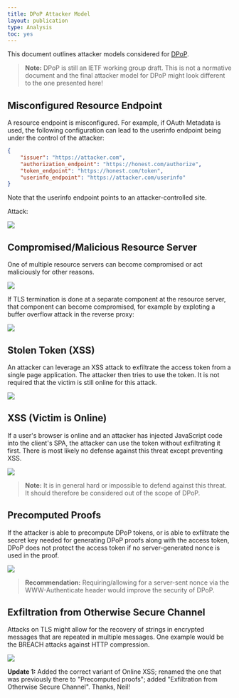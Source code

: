 ```yaml
---
title: DPoP Attacker Model
layout: publication
type: Analysis
toc: yes
---
```


This document outlines attacker models considered for [DPoP](https://tools.ietf.org/html/draft-ietf-oauth-dpop). 

> **Note:** DPoP is still an IETF working group draft. This is not a normative document and the final attacker model for DPoP might look different to the one presented here!

## Misconfigured Resource Endpoint

A resource endpoint is misconfigured. For example, if OAuth Metadata is used, the following configuration can lead to the userinfo endpoint being under the control of the attacker:

```json
{
    "issuer": "https://attacker.com",
    "authorization_endpoint": "https://honest.com/authorize",
    "token_endpoint": "https://honest.com/token",
    "userinfo_endpoint": "https://attacker.com/userinfo"
}
```
Note that the userinfo endpoint points to an attacker-controlled site.

Attack:

<img src="/img/plantuml/5c161c080fe8a210ac7c45a2cf1aa838b53f55d3d16a55f2730dd3697d22e33e.svg" class="svg">


## Compromised/Malicious Resource Server

One of multiple resource servers can become compromised or act maliciously for other reasons.

<img src="/img/plantuml/9479dfbf4a3992fe996b83b57d83f5cadf5094002aca59d58c70a9ae1b5f18b9.svg" class="svg">

If TLS termination is done at a separate component at the resource server, that component can become compromised, for example by exploting a buffer overflow attack in the reverse proxy: 

<img src="/img/plantuml/4d7c16c317b52a0160ada12f2bbab290d20a795f278484a134dc47e2da0e884f.svg" class="svg">


## Stolen Token (XSS)

An attacker can leverage an XSS attack to exfiltrate the access token from a single page application. The attacker then tries to use the token. It is not required that the victim is still online for this attack.

<img src="/img/plantuml/12556c20452b9f5fe5d70fc66979105fc2d16e4af725af52d4f467763d71692f.svg" class="svg">


## XSS (Victim is Online)

If a user's browser is online and an attacker has injected JavaScript code into the client's SPA,  the attacker can use the token without exfiltrating it first. There is most likely no defense against this threat except preventing XSS.

<img src="/img/plantuml/acf60eb5a18b637e517ea8255c539e3f3e0b71cd8fb81a0f864735cbeb11bec2.svg" class="svg">

> **Note:** It is in general hard or impossible to defend against this threat. It should therefore be considered out of the scope of DPoP.


## Precomputed Proofs

If the attacker is able to precompute DPoP tokens, or is able to exfiltrate the secret key needed for generating DPoP proofs along with the access token, DPoP does not protect the access token if no server-generated nonce is used in the proof.

<img src="/img/plantuml/1c74e8f87f86bd3cd6e9affdf4247437aeaaf8c6e8e98d1590dfb6e1fb5a31fc.svg" class="svg">

> **Recommendation:** Requiring/allowing for a server-sent nonce via the WWW-Authenticate header would improve the security of DPoP.

## Exfiltration from Otherwise Secure Channel

Attacks on TLS might allow for the recovery of strings in encrypted messages that are repeated in multiple messages. One example would be the BREACH attacks against HTTP compression.

<img src="/img/plantuml/5fb7ede5171b7c491d8d070e1a291e359f8925b4f1d84704bc7f81b6c5176e93.svg" class="svg">


**Update 1:** Added the correct variant of Online XSS; renamed the one that was previously there to "Precomputed proofs"; added "Exfiltration from Otherwise Secure Channel". Thanks, Neil!